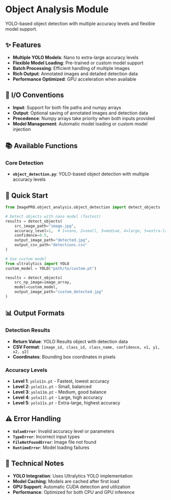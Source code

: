 # Object Analysis Module

YOLO-based object detection with multiple accuracy levels and flexible model support.

## ✨ Features

- **Multiple YOLO Models**: Nano to extra-large accuracy levels
- **Flexible Model Loading**: Pre-trained or custom model support
- **Batch Processing**: Efficient handling of multiple images
- **Rich Output**: Annotated images and detailed detection data
- **Performance Optimized**: GPU acceleration when available

## 🔧 I/O Conventions

- **Input**: Support for both file paths and numpy arrays
- **Output**: Optional saving of annotated images and detection data
- **Precedence**: Numpy arrays take priority when both inputs provided
- **Model Management**: Automatic model loading or custom model injection

## 📚 Available Functions

### **Core Detection**
- **`object_detection.py`**: YOLO-based object detection with multiple accuracy levels

## 🚀 Quick Start

```python
from ImagePRO.object_analysis.object_detection import detect_objects

# Detect objects with nano model (fastest)
results = detect_objects(
    src_image_path="image.jpg",
    accuracy_level=1,  # 1=nano, 2=small, 3=medium, 4=large, 5=extra-large
    confidence=0.5,
    output_image_path="detected.jpg",
    output_csv_path="detections.csv"
)

# Use custom model
from ultralytics import YOLO
custom_model = YOLO("path/to/custom.pt")

results = detect_objects(
    src_np_image=image_array,
    model=custom_model,
    output_image_path="custom_detected.jpg"
)
```

## 📊 Output Formats

### **Detection Results**
- **Return Value**: YOLO Results object with detection data
- **CSV Format**: `[image_id, class_id, class_name, confidence, x1, y1, x2, y2]`
- **Coordinates**: Bounding box coordinates in pixels

### **Accuracy Levels**
- **Level 1**: `yolo11n.pt` - Fastest, lowest accuracy
- **Level 2**: `yolo11s.pt` - Small, balanced
- **Level 3**: `yolo11m.pt` - Medium, good balance
- **Level 4**: `yolo11l.pt` - Large, high accuracy
- **Level 5**: `yolo11x.pt` - Extra-large, highest accuracy

## ⚠️ Error Handling

- **`ValueError`**: Invalid accuracy level or parameters
- **`TypeError`**: Incorrect input types
- **`FileNotFoundError`**: Image file not found
- **`RuntimeError`**: Model loading failures

## 📝 Technical Notes

- **YOLO Integration**: Uses Ultralytics YOLO implementation
- **Model Caching**: Models are cached after first load
- **GPU Support**: Automatic CUDA detection and utilization
- **Performance**: Optimized for both CPU and GPU inference
